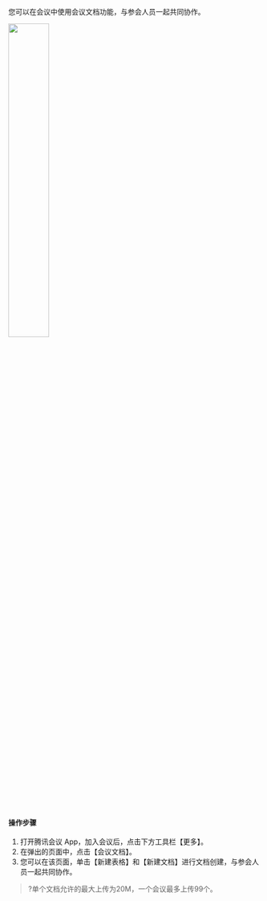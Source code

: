 您可以在会议中使用会议文档功能，与参会人员一起共同协作。

<img src="https://main.qcloudimg.com/raw/bd45837fc90e545015bc545e9336ee2f.jpg" width="40%">

#### 操作步骤
1. 打开腾讯会议 App，加入会议后，点击下方工具栏【更多】。
2. 在弹出的页面中，点击【会议文档】。
3. 您可以在该页面，单击【新建表格】和【新建文档】进行文档创建，与参会人员一起共同协作。

>?单个文档允许的最大上传为20M，一个会议最多上传99个。
